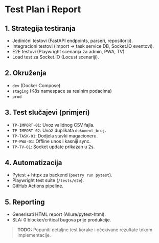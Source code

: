 # Test Plan i Report

## 1. Strategija testiranja
- Jedinični testovi (FastAPI endpoints, parseri, repositoriji).
- Integracioni testovi (import → task service DB, Socket.IO eventovi).
- E2E testovi (Playwright scenarija za admin, PWA, TV).
- Load test za Socket.IO (Locust scenariji).

## 2. Okruženja
- `dev` (Docker Compose)
- `staging` (K8s namespace sa realnim podacima)
- `prod`

## 3. Test slučajevi (primjeri)
- `TP-IMPORT-01`: Uvoz validnog CSV fajla.
- `TP-IMPORT-02`: Uvoz duplikata `dokument_broj`.
- `TP-TASK-01`: Dodjela stavki magacioneru.
- `TP-PWA-01`: Offline unos i kasniji sync.
- `TP-TV-01`: Socket update prikazan u 2s.

## 4. Automatizacija
- Pytest + httpx za backend (`poetry run pytest`).
- Playwright test suite (`/tests/e2e`).
- GitHub Actions pipeline.

## 5. Reporting
- Generisati HTML report (Allure/pytest-html).
- SLA: 0 blocker/critical bugova prije produkcije.

> **TODO:** Popuniti detaljne test korake i očekivane rezultate tokom implementacije.
